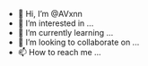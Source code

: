- 👋 Hi, I’m @AVxnn
- 👀 I’m interested in ...
- 🌱 I’m currently learning ...
- 💞️ I’m looking to collaborate on ...
- 📫 How to reach me ...

<!---
AVxnn/AVxnn is a ✨ special ✨ repository because its `README.md` (this file) appears on your GitHub profile.
You can click the Preview link to take a look at your changes.
--->
